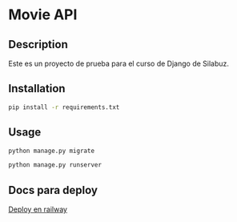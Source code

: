# Movie API

## Description

Este es un proyecto de prueba para el curso de Django de Silabuz.

## Installation

```bash
pip install -r requirements.txt
```

## Usage

```bash
python manage.py migrate

python manage.py runserver
```

## Docs para deploy

[Deploy en railway](./docs/deploy.md)